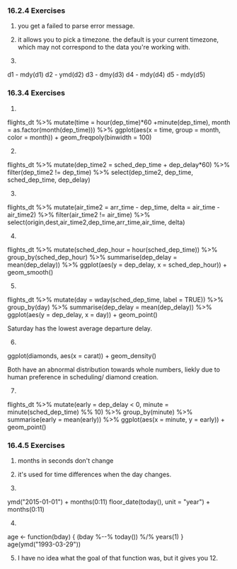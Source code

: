 ### 16.2.4 Exercises

1) you get a failed to parse error message.

2) it allows you to pick a timezone. the default is your current timezone, which may not correspond to the data you're working with.

3)
  d1 - mdy(d1)
  d2 - ymd(d2)
  d3 - dmy(d3)
  d4 - mdy(d4)
  d5 - mdy(d5)
  
### 16.3.4 Exercises

1)
flights_dt %>%
  mutate(time = hour(dep_time)*60 +minute(dep_time),
         month = as.factor(month(dep_time))) %>%
  ggplot(aes(x = time, group = month, color = month)) +
  geom_freqpoly(binwidth = 100)

2)
flights_dt %>% 
  mutate(dep_time2 = sched_dep_time + dep_delay*60) %>%
  filter(dep_time2 != dep_time) %>%
  select(dep_time2, dep_time, sched_dep_time, dep_delay)
 
3) 
flights_dt %>%
  mutate(air_time2 = arr_time - dep_time, delta = air_time - air_time2) %>%
  filter(air_time2 != air_time) %>%
  select(origin,dest,air_time2,dep_time,arr_time,air_time, delta)
  
4)
flights_dt %>%
  mutate(sched_dep_hour = hour(sched_dep_time)) %>%
  group_by(sched_dep_hour) %>%
  summarise(dep_delay = mean(dep_delay)) %>%
  ggplot(aes(y = dep_delay, x = sched_dep_hour)) +
  geom_smooth()
  
5)
  
flights_dt %>%
  mutate(day = wday(sched_dep_time, label = TRUE)) %>%
  group_by(day) %>%
  summarise(dep_delay = mean(dep_delay)) %>%
  ggplot(aes(y = dep_delay, x = day)) +
  geom_point()
  
  Saturday has the lowest average departure delay.
  
6)
ggplot(diamonds, aes(x = carat)) + 
  geom_density()
  
Both have an abnormal distribution towards whole numbers, liekly due to human preference in scheduling/ diamond creation.

7)
flights_dt %>%
  mutate(early = dep_delay < 0,
         minute = minute(sched_dep_time) %% 10) %>%
  group_by(minute) %>%
  summarise(early = mean(early)) %>%
  ggplot(aes(x = minute, y = early)) +
  geom_point()

### 16.4.5 Exercises

1) months in seconds don't change

2) it's used for time differences when the day changes.

3) 
ymd("2015-01-01") + months(0:11)
floor_date(today(), unit = "year") + months(0:11)

4)
age <- function(bday) {
    (bday %--% today()) %/% years(1)
}
age(ymd("1993-03-29"))

5) I have no idea what the goal of that function was, but it gives you 12.

